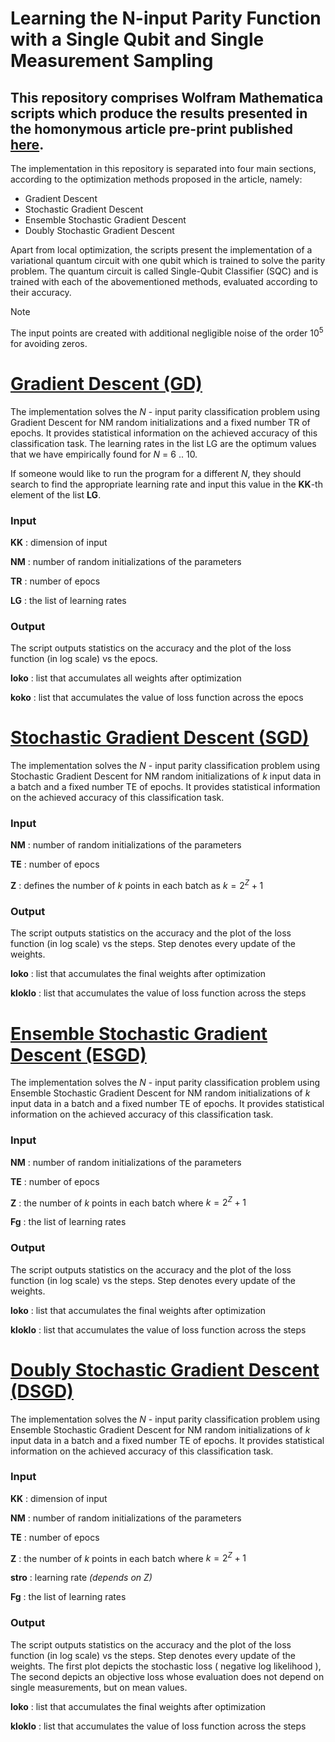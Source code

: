 # Learning the N-input Parity Function with a Single Qubit and  Single Measurement Sampling

## This repository comprises Wolfram Mathematica scripts which produce the results presented in the homonymous article pre-print published [here](https://www.preprints.org/manuscript/202501.2126/v1).

The implementation in this repository is separated into four main sections, according to the optimization methods proposed in the article, namely:

- Gradient Descent
- Stochastic Gradient Descent
- Ensemble Stochastic Gradient Descent
- Doubly Stochastic Gradient Descent

Apart from local optimization, the scripts present the implementation of a variational quantum circuit with one qubit which is trained to solve the parity problem. The quantum circuit is called Single-Qubit Classifier (SQC) and is trained with each of the abovementioned methods, evaluated according to their accuracy. 

> [!NOTE]
> The input points are created with additional negligible noise of the order $10^5$ for avoiding zeros.


[Gradient Descent (GD)](Gradient_Descent_analytic_derivatives.nb)
======

The implementation solves the $N$ - input parity classification problem using Gradient Descent for NM random initializations and a fixed number TR of epochs. It provides statistical information on the achieved accuracy of this classification task. The learning rates in the list LG are the optimum values that we have empirically found  for $N$ = 6 .. 10. 

If someone would like to run the program for a different $N$, they should search to find the appropriate learning rate and input this value in the **KK**-th element of the list **LG**. 

### Input

**KK**
: dimension of input 

**NM**
: number of random initializations of the parameters 

**TR**
: number of epocs 

**LG**
: the list of learning rates


### Output

The script outputs statistics on the accuracy and the plot of the loss function (in log scale) vs the epocs. 

**loko**
: list that accumulates all weights after optimization

**koko**
: list that accumulates the value of loss function across the epocs

[Stochastic Gradient Descent (SGD)](Stochastic_Gradient_Descent_N=10_analytic_derivatives.nb)
===

The implementation solves the $N$ - input parity classification problem using Stochastic Gradient Descent for NM random initializations of $k$ input data in a batch and a fixed number TE of epochs. It provides statistical information on the achieved accuracy of this classification task. 

### Input 

**NM**
: number of random initializations of the parameters 

**TE**
: number of epocs 

**Z**
: defines the number of $k$ points in each batch as $k = 2^Z+1$

### Output

The script outputs statistics on the accuracy and the plot of the loss function (in log scale) vs the steps. Step denotes every update of the weights.

**loko**
: list that accumulates the final weights after optimization

**kloklo**
: list that accumulates the value of loss function across the steps

[Ensemble Stochastic Gradient Descent (ESGD)](Ensemble_Stochastic_Gradient_Descent_N=10_numerical_derivatives.nb)
===

The implementation solves the $N$ - input parity classification problem using Ensemble Stochastic Gradient Descent for NM random initializations of $k$ input data in a batch and a fixed number TE of epochs. It provides statistical information on the achieved accuracy of this classification task. 

### Input 

**NM**
: number of random initializations of the parameters 

**TE**
: number of epocs 

**Z**
: the number of $k$ points in each batch where $k = 2^Z+1$

**Fg**
: the list of learning rates


### Output

The script outputs statistics on the accuracy and the plot of the loss function (in log scale) vs the steps. Step denotes every update of the weights.

**loko**
: list that accumulates the final weights after optimization

**kloklo**
: list that accumulates the value of loss function across the steps

[Doubly Stochastic Gradient Descent (DSGD)](Ensemble_Stochastic_Gradient_Descent_N=10_numerical_derivatives.nb)
===

The implementation solves the $N$ - input parity classification problem using Ensemble Stochastic Gradient Descent for NM random initializations of $k$ input data in a batch and a fixed number TE of epochs. It provides statistical information on the achieved accuracy of this classification task.

### Input

**KK**
: dimension of input 

**NM**
: number of random initializations of the parameters 

**TE**
: number of epocs 

**Z**
: the number of $k$ points in each batch where $k = 2^Z+1$

**stro**
: learning rate _(depends on Z)_

**Fg**
: the list of learning rates


### Output

The script outputs statistics on the accuracy and the plot of the loss function (in log scale) vs the steps. Step denotes every update of the weights. Τhe first plot depicts the stochastic loss ( negative log likelihood ), The second depicts an objective loss whose evaluation does not depend on single measurements, but on mean values. 

**loko**
: list that accumulates the final weights after optimization

**kloklo**
: list that accumulates the value of loss function across the steps